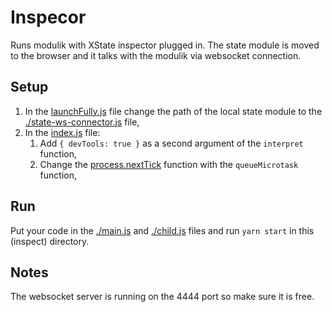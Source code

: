 # Inspecor

Runs modulik with XState inspector plugged in. The state module is moved to the browser and it talks with the modulik via websocket connection. 

## Setup
1. In the [launchFully.js]() file change the path of the local state module to the [./state-ws-connector.js](./lib/state-ws-connector.js) file,
2. In the [index.js]() file:
   1. Add `{ devTools: true }` as a second argument of the `interpret` function,
   2. Change the [process.nextTick]() function with the `queueMicrotask` function,

## Run

Put your code in the [./main.js]() and [./child.js]() files and run `yarn start` in this (inspect) directory.

## Notes

The websocket server is running on the 4444 port so make sure it is free.
